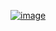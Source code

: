 [![image](https://user-images.githubusercontent.com/50515418/220071746-2aa0f1b6-a39e-4034-adec-8657ab9dc095.png)](https://projecteuler.net/recent)
